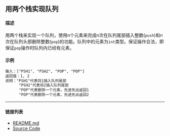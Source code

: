 ## 用两个栈实现队列

#### 描述

用两个栈来实现一个队列，使用n个元素来完成n次在队列尾部插入整数(`push`)和n次在队列头部删除整数(`pop`)的功能。队列中的元素为`int`类型。保证操作合法，即保证`pop`操作时队列内已经有元素。

#### 示例

```txt
输入：["PSH1", "PSH2", "POP", "POP"]
返回值：1, 2
说明："PSH1"代表将1插入队列尾部
      "PSH2"代表将2插入队列尾部
      "POP"代表删除一个元素，先进先出返回1
      "POP"代表删除一个元素，先进先出返回2
```
---
#### 链接列表

- [README.md](../../README.md)
- [Source Code](./daily.c)